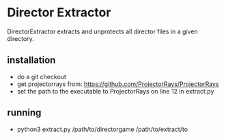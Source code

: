# Director Extractor

DirectorExtractor extracts and unprotects all director files in a given directory.

## installation

- do a git checkout
- get projectorrays from: https://github.com/ProjectorRays/ProjectorRays
- set the path to the executable to ProjectorRays on line 12 in extract.py

## running
- python3 extract.py /path/to/directorgame /path/to/extract/to

